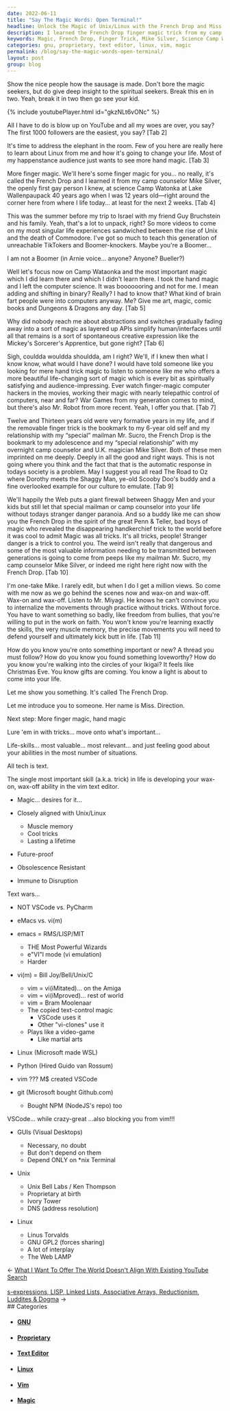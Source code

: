 ```yaml
---
date: 2022-06-11
title: "Say The Magic Words: Open Terminal!"
headline: Unlock the Magic of Unix/Linux with the French Drop and Miss. Direction!
description: I learned the French Drop finger magic trick from my camp counselor Mike Silver at Science Camp Watonka when I was 12 years old. Now, I'm introducing a new skill called the French Drop and Miss. Direction, closely aligned with Unix/Linux. This skill is future-proof, obsolescence resistant, and immune to disruption. It's important to not solely depend on GUIs and to focus on Unix/Linux terminal.
keywords: Magic, French Drop, Finger Trick, Mike Silver, Science Camp Watonka, Unix/Linux, Terminal, GUIs, Vim, Text Editor, GNU, Wax-on Wax-off, Proprietary, Linux
categories: gnu, proprietary, text editor, linux, vim, magic
permalink: /blog/say-the-magic-words-open-terminal/
layout: post
group: blog
---
```



Show the nice people how the sausage is made. Don't bore the magic seekers, but
do give deep insight to the spiritual seekers. Break this en in two. Yeah,
break it in two then go see your kid.

{% include youtubePlayer.html id="gkzNLt6vONc" %}

All I have to do is blow up on YouTube and all my woes are over, you say? The
first 1000 followers are the easiest, you say? [Tab 2]

It's time to address the elephant in the room. Few of you here are really here
to learn about Linux from me and how it's going to change your life. Most of my
happenstance audience just wants to see more hand magic.  [Tab 3]

More finger magic. We'll here's some finger magic for you… no really, it's
called the French Drop and I learned it from my camp counselor Mike Silver, the
openly first gay person I knew, at science Camp Watonka at Lake Wallenpaupack
40 years ago when I was 12 years old—right around the corner here from where I
life today… at least for the next 2 weeks.  [Tab 4]

This was the summer before my trip to Israel with my friend Guy Bruchstein and
his family. Yeah, that's a lot to unpack, right? So more videos to come on my
most singular life experiences sandwiched between the rise of Unix and the
death of Commodore. I've got so much to teach this generation of unreachable
TikTokers and Boomer-knockers. Maybe you're a Boomer…

I am not a Boomer (in Arnie voice… anyone? Anyone? Bueller?)

Well let's focus now on Camp Wataonka and the most important magic which I did
learn there and which I didn't learn there. I took the hand magic and I left
the computer science. It was booooooring and not for me. I mean adding and
shifting in binary? Really? I had to know that? What kind of brain fart people
were into computers anyway. Me? Give me art, magic, comic books and Dungeons &
Dragons any day. [Tab 5]

Why did nobody reach me about abstractions and switches gradually fading away
into a sort of magic as layered up APIs simplify human/interfaces until all
that remains is a sort of spontaneous creative expression like the Mickey's
Sorcerer's Apprentice, but gone right? [Tab 6]

Sigh, couldda wouldda shouldda, am I right? We'll, if I knew then what I know
know, what would I have done? I would have told someone like you looking for
mere hand trick magic to listen to someone like me who offers a more beautiful
life-changing sort of magic which is every bit as spiritually satisfying and
audience-impressing. Ever watch finger-magic computer hackers in the movies,
working their magic with nearly telepathic control of computers, near and far?
War Games from my generation comes to mind, but there's also Mr. Robot from
more recent. Yeah, I offer you that.  [Tab 7]

Twelve and Thirteen years old were very formative years in my life, and if the
removable finger trick is the bookmark to my 6-year old self and my
relationship with my “special” mailman Mr. Sucro, the French Drop is the
bookmark to my adolescence and my “special relationship” with my overnight camp
counselor and U.K. magician Mike Silver. Both of these men imprinted on me
deeply. Deeply in all the good and right ways. This is not going where you
think and the fact that that is the automatic response in todays society is a
problem. May I suggest you all read The Road to Oz where Dorothy meets the
Shaggy Man, ye-old Scooby Doo's buddy and a fine overlooked example for our
culture to emulate.  [Tab 9]

We'll happily the Web puts a giant firewall between Shaggy Men and your kids
but still let that special mailman or camp counselor into your life without
todays stranger danger paranoia. And so a buddy like me can show you the French
Drop in the spirit of the great Penn & Teller, bad boys of magic who revealed
the disappearing handkerchief trick to the world before it was cool to admit
Magic was all tricks. It's all tricks, people! Stranger danger is a trick to
control you. The weird isn't really that dangerous and some of the most
valuable information needing to be transmitted between generations is going to
come from peeps like my mailman Mr. Sucro, my camp counselor Mike Silver, or
indeed me right here right now with the French Drop.  [Tab 10]

I'm one-take Mike. I rarely edit, but when I do I get a million views. So come
with me now as we go behind the scenes now and wax-on and wax-off. Wax-on and
wax-off. Listen to Mr. Miyagi. He knows he can't convince you to internalize
the movements through practice without tricks. Without force. You have to want
something so badly, like freedom from bullies, that you're willing to put in
the work on faith. You won't know you're learning exactly the skills, the very
muscle memory, the precise movements you will need to defend yourself and
ultimately kick butt in life.  [Tab 11]

How do you know you're onto something important or new? A thread you must
follow? How do you know you found something loveworthy? How do you know you're
walking into the circles of your Ikigai?  It feels like Christmas Eve. You know
gifts are coming. You know a light is about to come into your life.

Let me show you something. It's called The French Drop.

Let me introduce you to someone. Her name is Miss. Direction.

Next step: More finger magic, hand magic

Lure 'em in with tricks... move onto what's important...

Life-skills... most valuable... most relevant... and just feeling good about
your abilities in the most number of situations.

All tech is text.

The single most important skill (a.k.a. trick) in life is developing your
wax-on, wax-off ability in the vim text editor.

- Magic... desires for it...
- Closely aligned with Unix/Linux
  - Muscle memory
  - Cool tricks
  - Lasting a lifetime

- Future-proof
- Obsolescence Resistant
- Immune to Disruption

Text wars...
- NOT VSCode vs. PyCharm
- eMacs vs. vi(m)
- emacs = RMS/LISP/MIT
  - THE Most Powerful Wizards
  - e"VI"l mode (vi emulation)
  - Harder
- vi(m) = Bill Joy/Bell/Unix/C
  - vim = vi(iMitated)... on the Amiga
  - vim = vi(iMproved)... rest of world
  - vim = Bram Moolenaar
  - The copied text-control magic
    - VSCode uses it
    - Other "vi-clones" use it
  - Plays like a video-game
    - Like martial arts

- Linux (Microsoft made WSL)
- Python (Hired Guido van Rossum)
- vim ??? M$ created VSCode
- git (Microsoft bought Github.com)
  - Bought NPM (NodeJS's repo) too

VSCode... while crazy-great
...also blocking you from vim!!!

- GUIs (Visual Desktops)
  - Necessary, no doubt
  - But don't depend on them
  - Depend ONLY on \*nix Terminal

- Unix
  - Unix Bell Labs / Ken Thompson
  - Proprietary at birth
  - Ivory Tower
  - DNS (address resolution)
- Linux
  - Linus Torvalds
  - GNU GPL2 (forces sharing)
  - A lot of interplay
  - The Web LAMP


<div class="arrow-links"><div class="post-nav-prev"><span class="arrow">&larr;&nbsp;</span><a href="/blog/what-i-want-to-offer-the-world-doesn-t-align-with-existing-youtube-search/">What I Want To Offer The World Doesn't Align With Existing YouTube Search</a></div> &nbsp; <div class="post-nav-next"><a href="/blog/s-expressions-lisp-linked-lists-associative-arrays-reductionism-luddites-dogma/">s-expressions, LISP, Linked Lists, Associative Arrays, Reductionism, Luddites & Dogma</a><span class="arrow">&nbsp;&rarr;</span></div></div>
## Categories

<ul>
<li><h4><a href='/gnu/'>GNU</a></h4></li>
<li><h4><a href='/proprietary/'>Proprietary</a></h4></li>
<li><h4><a href='/text-editor/'>Text Editor</a></h4></li>
<li><h4><a href='/linux/'>Linux</a></h4></li>
<li><h4><a href='/vim/'>Vim</a></h4></li>
<li><h4><a href='/magic/'>Magic</a></h4></li></ul>